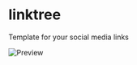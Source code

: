 # linktree
Template for your social media links

![Preview](https://laufmix.de/tools/linktree/img/preview.png)
